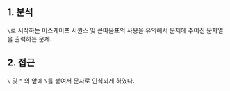 ## 1. 분석

`\`로 시작하는 이스케이프 시퀀스 및 큰따옴표의 사용을 유의해서 문제에 주어진 문자열을 출력하는 문제.

## 2. 접근

`\` 및 `“` 의 앞에 `\`를 붙여서 문자로 인식되게 하였다.